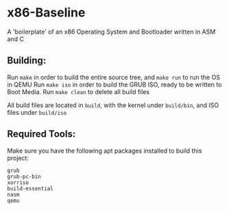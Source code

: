 # x86-Baseline
A 'boilerplate' of an x86 Operating System and Bootloader written in ASM and C

## Building:
Run `make` in order to build the entire source tree, and `make run` to run the OS in QEMU
Run `make iso` in order to build the GRUB ISO, ready to be written to Boot Media.
Run `make clean` to delete all build files

All build files are located in `build`, with the kernel under `build/bin`, and ISO files under `build/iso`

## Required Tools:
Make sure you have the following apt packages installed to build this project:
```
grub
grub-pc-bin
xorriso
build-essential
nasm
qemu
```